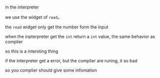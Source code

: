 in the interpreter

we use the widget of `read`。

the `read` widget only get the number form the input

when the inpterpreter get the `int` return a `int` value, the same behavior as complier

so this is a intersting thing

if the interpreter get a error, but the complier are runing, it so bad

so you complier should give some infomation